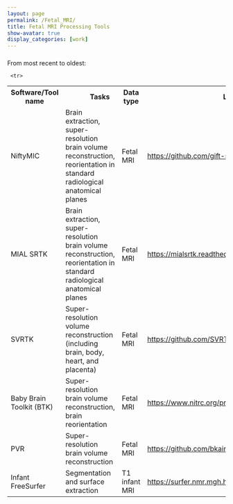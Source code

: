 ```yaml
---
layout: page
permalink: /Fetal_MRI/
title: Fetal MRI Processing Tools
show-avatar: true
display_categories: [work]
---
```


### 

From most recent to oldest:

<table>
   
<tr> <th>  Software/Tool name   </th>
  <th>  <img width=40/>  Tasks <img width=40/>  </th>
<th> Data type  </th>
  <th> Link   </th>
</tr>
   

   
   <tr>
<td>NiftyMIC</td>    
<td>Brain extraction, super-resolution brain volume reconstruction, reorientation in standard radiological anatomical planes</td>
<td>Fetal MRI</td>
     <td>   <a href="https://github.com/gift-surg/NiftyMIC">https://github.com/gift-surg/NiftyMIC</a></td>
</tr>
   
    
  
  <tr>
<td>MIAL SRTK</td>    
<td>Brain extraction, super-resolution brain volume reconstruction, reorientation in standard radiological anatomical planes</td>
<td>Fetal MRI</td>
     <td>   <a href="https://mialsrtk.readthedocs.io/en/latest/">https://mialsrtk.readthedocs.io/en/latest/</a></td>
</tr>
   
   <tr>
<td>SVRTK</td>    
<td>Super-resolution volume reconstruction (including brain, body, heart, and placenta) </td>
<td>Fetal MRI</td>
     <td>   <a href="https://github.com/SVRTK/SVRTK">https://github.com/SVRTK/SVRTK</a></td>
</tr>

   <td>Baby Brain Toolkit (BTK)</td>    
<td>Super-resolution brain volume reconstruction, brain reorientation</td>
<td>Fetal MRI</td>
     <td>   <a href="https://www.nitrc.org/projects/btk/">https://www.nitrc.org/projects/btk/</a></td>
</tr>
   
  <tr>
<td>PVR</td>    
<td>Super-resolution brain volume reconstruction</td>
<td>Fetal MRI</td>
     <td>   <a href="https://github.com/bkainz/fetalReconstruction">https://github.com/bkainz/fetalReconstruction</a></td>
</tr>

   
    
   
     <tr>
<td>Infant FreeSurfer</td>    
<td>Segmentation and surface extraction</td>
<td>T1 infant MRI</td>
     <td>   <a href="https://surfer.nmr.mgh.harvard.edu/fswiki/infantFS">https://surfer.nmr.mgh.harvard.edu/fswiki/infantFS</a></td>
</tr>
   
  
  
 </table>
